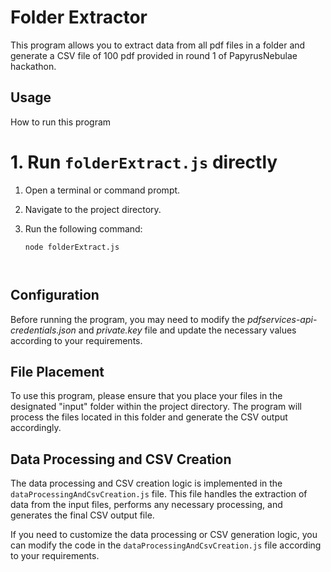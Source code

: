 # Folder Extractor

This program allows you to extract data from all pdf files in a folder and generate a CSV file of 100 pdf provided in round 1 of PapyrusNebulae hackathon.


## Usage

How to run this program

# 1. Run `folderExtract.js` directly

1. Open a terminal or command prompt.
2. Navigate to the project directory.
3. Run the following command:

    ```shell
   node folderExtract.js



## Configuration

Before running the program, you may need to modify the *pdfservices-api-credentials.json* and *private.key* file and update the necessary values according to your requirements.



## File Placement

To use this program, please ensure that you place your files in the designated "input" folder within the project directory. The program will process the files located in this folder and generate the CSV output accordingly.

## Data Processing and CSV Creation

The data processing and CSV creation logic is implemented in the `dataProcessingAndCsvCreation.js` file. This file handles the extraction of data from the input files, performs any necessary processing, and generates the final CSV output file.

If you need to customize the data processing or CSV generation logic, you can modify the code in the `dataProcessingAndCsvCreation.js` file according to your requirements.


